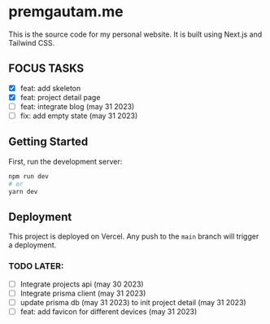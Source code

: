 # premgautam.me

This is the source code for my personal website. It is built using Next.js and Tailwind CSS.

## FOCUS TASKS

- [x] feat: add skeleton
- [x] feat: project detail page
- [ ] feat: integrate blog (may 31 2023)
- [ ] fix: add empty state (may 31 2023)

## Getting Started

First, run the development server:

```bash
npm run dev
# or
yarn dev
```

## Deployment

This project is deployed on Vercel. Any push to the `main` branch will trigger a deployment.

### TODO LATER:

- [ ] Integrate projects api (may 30 2023)
- [ ] Integrate prisma client (may 31 2023)
- [ ] update prisma db (may 31 2023) to init project detail (may 31 2023)
- [ ] feat: add favicon for different devices (may 31 2023)
